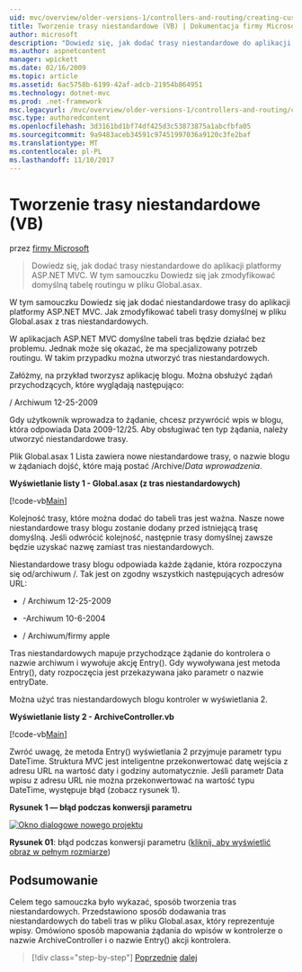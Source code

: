 ```yaml
---
uid: mvc/overview/older-versions-1/controllers-and-routing/creating-custom-routes-vb
title: Tworzenie trasy niestandardowe (VB) | Dokumentacja firmy Microsoft
author: microsoft
description: "Dowiedz się, jak dodać trasy niestandardowe do aplikacji platformy ASP.NET MVC. W tym samouczku Dowiedz się jak zmodyfikować domyślną tabelę routingu w pliku Global.asax."
ms.author: aspnetcontent
manager: wpickett
ms.date: 02/16/2009
ms.topic: article
ms.assetid: 6ac5758b-6199-42af-adcb-21954b864951
ms.technology: dotnet-mvc
ms.prod: .net-framework
msc.legacyurl: /mvc/overview/older-versions-1/controllers-and-routing/creating-custom-routes-vb
msc.type: authoredcontent
ms.openlocfilehash: 3d3161bd1bf74df425d3c53873875a1abcfbfa05
ms.sourcegitcommit: 9a9483aceb34591c97451997036a9120c3fe2baf
ms.translationtype: MT
ms.contentlocale: pl-PL
ms.lasthandoff: 11/10/2017
---
```

<a name="creating-custom-routes-vb"></a>Tworzenie trasy niestandardowe (VB)
====================
przez [firmy Microsoft](https://github.com/microsoft)

> Dowiedz się, jak dodać trasy niestandardowe do aplikacji platformy ASP.NET MVC. W tym samouczku Dowiedz się jak zmodyfikować domyślną tabelę routingu w pliku Global.asax.


W tym samouczku Dowiedz się jak dodać niestandardowe trasy do aplikacji platformy ASP.NET MVC. Jak zmodyfikować tabeli trasy domyślnej w pliku Global.asax z tras niestandardowych.

W aplikacjach ASP.NET MVC domyślne tabeli tras będzie działać bez problemu. Jednak może się okazać, że ma specjalizowany potrzeb routingu. W takim przypadku można utworzyć tras niestandardowych.

Załóżmy, na przykład tworzysz aplikację blogu. Można obsłużyć żądań przychodzących, które wyglądają następująco:

/ Archiwum 12-25-2009

Gdy użytkownik wprowadza to żądanie, chcesz przywrócić wpis w blogu, która odpowiada Data 2009-12/25. Aby obsługiwać ten typ żądania, należy utworzyć niestandardowe trasy.

Plik Global.asax 1 Lista zawiera nowe niestandardowe trasy, o nazwie blogu w żądaniach dojść, które mają postać /Archive/*Data wprowadzenia*.

**Wyświetlanie listy 1 - Global.asax (z tras niestandardowych)**

[!code-vb[Main](creating-custom-routes-vb/samples/sample1.vb)]

Kolejność trasy, które można dodać do tabeli tras jest ważna. Nasze nowe niestandardowe trasy blogu zostanie dodany przed istniejącą trasę domyślną. Jeśli odwrócić kolejność, następnie trasy domyślnej zawsze będzie uzyskać nazwę zamiast tras niestandardowych.

Niestandardowe trasy blogu odpowiada każde żądanie, która rozpoczyna się od/archiwum /. Tak jest on zgodny wszystkich następujących adresów URL:

- / Archiwum 12-25-2009

- -Archiwum 10-6-2004

- / Archiwum/firmy apple

Tras niestandardowych mapuje przychodzące żądanie do kontrolera o nazwie archiwum i wywołuje akcję Entry(). Gdy wywoływana jest metoda Entry(), daty rozpoczęcia jest przekazywana jako parametr o nazwie entryDate.

Można użyć tras niestandardowych blogu kontroler w wyświetlania 2.

**Wyświetlanie listy 2 - ArchiveController.vb**

[!code-vb[Main](creating-custom-routes-vb/samples/sample2.vb)]

Zwróć uwagę, że metoda Entry() wyświetlania 2 przyjmuje parametr typu DateTime. Struktura MVC jest inteligentne przekonwertować datę wejścia z adresu URL na wartość daty i godziny automatycznie. Jeśli parametr Data wpisu z adresu URL nie można przekonwertować na wartość typu DateTime, występuje błąd (zobacz rysunek 1).

**Rysunek 1 — błąd podczas konwersji parametru**


[![Okno dialogowe nowego projektu](creating-custom-routes-vb/_static/image1.jpg)](creating-custom-routes-vb/_static/image1.png)

**Rysunek 01**: błąd podczas konwersji parametru ([kliknij, aby wyświetlić obraz w pełnym rozmiarze](creating-custom-routes-vb/_static/image2.png))


## <a name="summary"></a>Podsumowanie

Celem tego samouczka było wykazać, sposób tworzenia tras niestandardowych. Przedstawiono sposób dodawania tras niestandardowych do tabeli tras w pliku Global.asax, który reprezentuje wpisy. Omówiono sposób mapowania żądania do wpisów w kontrolerze o nazwie ArchiveController i o nazwie Entry() akcji kontrolera.

>[!div class="step-by-step"]
[Poprzednie](asp-net-mvc-controller-overview-vb.md)
[dalej](creating-a-route-constraint-vb.md)

